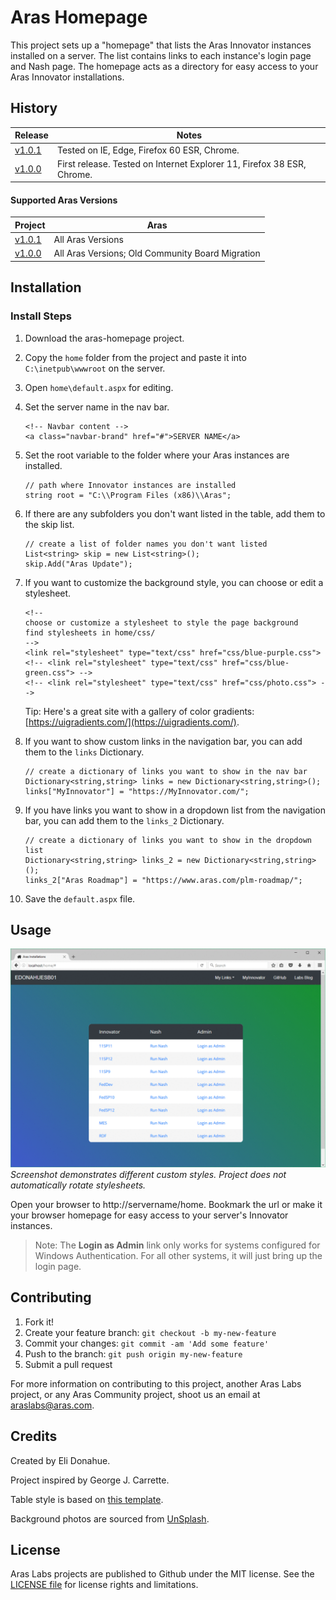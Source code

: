 # Aras Homepage

This project sets up a "homepage" that lists the Aras Innovator instances installed on a server. The list contains links to each instance's login page and Nash page. The homepage acts as a directory for easy access to your Aras Innovator installations.

## History

Release | Notes
--------|--------
[v1.0.1](https://github.com/ArasLabs/aras-homepage/releases/tag/v1.0.1) | Tested on IE, Edge, Firefox 60 ESR, Chrome.
[v1.0.0](https://github.com/ArasLabs/aras-homepage/releases/tag/v1.0.0) | First release. Tested on Internet Explorer 11, Firefox 38 ESR, Chrome.

#### Supported Aras Versions

Project | Aras
--------|------
[v1.0.1](https://github.com/ArasLabs/aras-homepage/releases/tag/v1.0.1) | All Aras Versions
[v1.0.0](https://github.com/ArasLabs/aras-homepage/releases/tag/v1.0.0) | All Aras Versions; Old Community Board Migration


## Installation

### Install Steps

1. Download the aras-homepage project.
2. Copy the `home` folder from the project and paste it into `C:\inetpub\wwwroot` on the server.
3. Open `home\default.aspx` for editing.
4. Set the server name in the nav bar.

    ```(html)
    <!-- Navbar content -->
    <a class="navbar-brand" href="#">SERVER NAME</a> 
    ```
5. Set the root variable to the folder where your Aras instances are installed.

    ```(html)
    // path where Innovator instances are installed
    string root = "C:\\Program Files (x86)\\Aras";
    ```

5. If there are any subfolders you don't want listed in the table, add them to the skip list.

    ```(html)
    // create a list of folder names you don't want listed
    List<string> skip = new List<string>();
    skip.Add("Aras Update");
    ```

6. If you want to customize the background style, you can choose or edit a stylesheet.

    ```(html)
    <!-- 
    choose or customize a stylesheet to style the page background 
    find stylesheets in home/css/
    -->
	<link rel="stylesheet" type="text/css" href="css/blue-purple.css">
	<!-- <link rel="stylesheet" type="text/css" href="css/blue-green.css"> -->
	<!-- <link rel="stylesheet" type="text/css" href="css/photo.css"> -->
    ```

    Tip: Here's a great site with a gallery of color gradients: [https://uigradients.com/](https://uigradients.com/).

7. If you want to show custom links in the navigation bar, you can add them to the `links` Dictionary.

    ```(html)
    // create a dictionary of links you want to show in the nav bar
    Dictionary<string,string> links = new Dictionary<string,string>();
    links["MyInnovator"] = "https://MyInnovator.com/";
    ```

8. If you have links you want to show in a dropdown list from the navigation bar, you can add them to the `links_2` Dictionary.

    ```(html)
    // create a dictionary of links you want to show in the dropdown list
    Dictionary<string,string> links_2 = new Dictionary<string,string>();
    links_2["Aras Roadmap"] = "https://www.aras.com/plm-roadmap/";
    ```

9. Save the `default.aspx` file.

## Usage

![Screenshot](./Screenshots/screenshot.gif)
*Screenshot demonstrates different custom styles. Project does not automatically rotate stylesheets.*

Open your browser to http://servername/home. Bookmark the url or make it your browser homepage for easy access to your server's Innovator instances.

> Note: The **Login as Admin** link only works for systems configured for Windows Authentication. For all other systems, it will just bring up the login page.

## Contributing

1. Fork it!
2. Create your feature branch: `git checkout -b my-new-feature`
3. Commit your changes: `git commit -am 'Add some feature'`
4. Push to the branch: `git push origin my-new-feature`
5. Submit a pull request

For more information on contributing to this project, another Aras Labs project, or any Aras Community project, shoot us an email at araslabs@aras.com.

## Credits

Created by Eli Donahue. 

Project inspired by George J. Carrette.

Table style is based on [this template](https://colorlib.com/etc/tb/Table_Responsive_v1/index.html).

Background photos are sourced from [UnSplash](https://unsplash.com/).

## License

Aras Labs projects are published to Github under the MIT license. See the [LICENSE file](./LICENSE.md) for license rights and limitations.